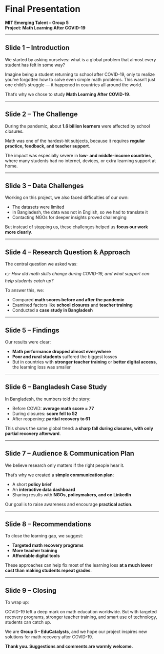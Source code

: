 # Final Presentation

**MIT Emerging Talent – Group 5**  
**Project: Math Learning After COVID-19**

---

## Slide 1 – Introduction

We started by asking ourselves: what is a global problem that almost every student has felt in some way?  

Imagine being a student returning to school after COVID-19, only to realize you’ve forgotten how to solve even simple math problems. This wasn’t just one child’s struggle — it happened in countries all around the world.  

That’s why we chose to study **Math Learning After COVID-19**.  

---

## Slide 2 – The Challenge

During the pandemic, about **1.6 billion learners** were affected by school closures.  

Math was one of the hardest-hit subjects, because it requires **regular practice, feedback, and teacher support**.  

The impact was especially severe in **low- and middle-income countries**, where many students had no internet, devices, or extra learning support at home.  

---

## Slide 3 – Data Challenges

Working on this project, we also faced difficulties of our own:  

- The datasets were limited  
- In Bangladesh, the data was not in English, so we had to translate it  
- Contacting NGOs for deeper insights proved challenging  

But instead of stopping us, these challenges helped us **focus our work more clearly**.  

---

## Slide 4 – Research Question & Approach

The central question we asked was:  

👉 *How did math skills change during COVID-19, and what support can help students catch up?*  

To answer this, we:  

- Compared **math scores before and after the pandemic**  
- Examined factors like **school closures** and **teacher training**  
- Conducted a **case study in Bangladesh**  

---

## Slide 5 – Findings

Our results were clear:  

- **Math performance dropped almost everywhere**  
- **Poor and rural students** suffered the biggest losses  
- But in countries with **stronger teacher training** or **better digital access**, the learning loss was smaller  

---

## Slide 6 – Bangladesh Case Study

In Bangladesh, the numbers told the story:  

- Before COVID: **average math score = 77**  
- During closures: **score fell to 52**  
- After reopening: **partial recovery to 61**  

This shows the same global trend: **a sharp fall during closures, with only partial recovery afterward**.  

---

## Slide 7 – Audience & Communication Plan

We believe research only matters if the right people hear it.  

That’s why we created a **simple communication plan**:  

- A short **policy brief**  
- An **interactive data dashboard**  
- Sharing results with **NGOs, policymakers, and on LinkedIn**  

Our goal is to raise awareness and encourage **practical action**.  

---

## Slide 8 – Recommendations

To close the learning gap, we suggest:  

- **Targeted math recovery programs**  
- **More teacher training**  
- **Affordable digital tools**  

These approaches can help fix most of the learning loss **at a much lower cost than making students repeat grades**.  

---

## Slide 9 – Closing

To wrap up:  

COVID-19 left a deep mark on math education worldwide. But with targeted recovery programs, stronger teacher training, and smart use of technology, students can catch up.  

We are **Group 5 – EduCatalysts**, and we hope our project inspires new solutions for math recovery after COVID-19.  

**Thank you. Suggestions and comments are warmly welcome.**
